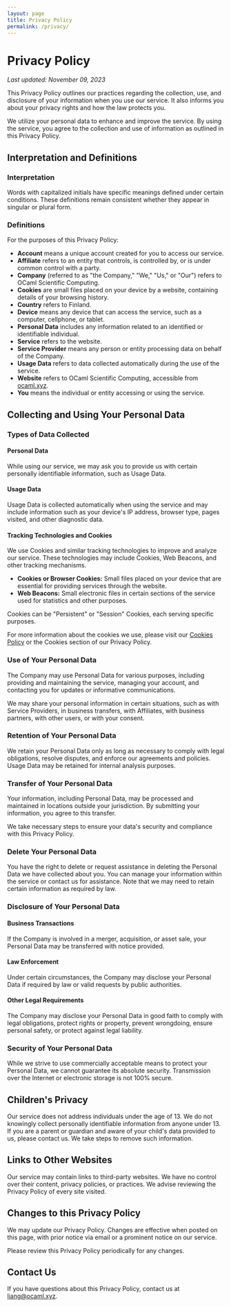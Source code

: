 ```yaml
---
layout: page
title: Privacy Policy
permalink: /privacy/
---
```


# Privacy Policy

*Last updated: November 09, 2023*

This Privacy Policy outlines our practices regarding the collection, use, and disclosure of your information when you use our service. It also informs you about your privacy rights and how the law protects you.

We utilize your personal data to enhance and improve the service. By using the service, you agree to the collection and use of information as outlined in this Privacy Policy.

## Interpretation and Definitions

### Interpretation

Words with capitalized initials have specific meanings defined under certain conditions. These definitions remain consistent whether they appear in singular or plural form.

### Definitions

For the purposes of this Privacy Policy:

- **Account** means a unique account created for you to access our service.
- **Affiliate** refers to an entity that controls, is controlled by, or is under common control with a party.
- **Company** (referred to as "the Company," "We," "Us," or "Our") refers to OCaml Scientific Computing.
- **Cookies** are small files placed on your device by a website, containing details of your browsing history.
- **Country** refers to Finland.
- **Device** means any device that can access the service, such as a computer, cellphone, or tablet.
- **Personal Data** includes any information related to an identified or identifiable individual.
- **Service** refers to the website.
- **Service Provider** means any person or entity processing data on behalf of the Company.
- **Usage Data** refers to data collected automatically during the use of the service.
- **Website** refers to OCaml Scientific Computing, accessible from [ocaml.xyz](ocaml.xyz).
- **You** means the individual or entity accessing or using the service.

## Collecting and Using Your Personal Data

### Types of Data Collected

#### Personal Data

While using our service, we may ask you to provide us with certain personally identifiable information, such as Usage Data.

#### Usage Data

Usage Data is collected automatically when using the service and may include information such as your device's IP address, browser type, pages visited, and other diagnostic data.

#### Tracking Technologies and Cookies

We use Cookies and similar tracking technologies to improve and analyze our service. These technologies may include Cookies, Web Beacons, and other tracking mechanisms.

- **Cookies or Browser Cookies:** Small files placed on your device that are essential for providing services through the website.
- **Web Beacons:** Small electronic files in certain sections of the service used for statistics and other purposes.

Cookies can be "Persistent" or "Session" Cookies, each serving specific purposes.

For more information about the cookies we use, please visit our [Cookies Policy](https://www.freeprivacypolicy.com/blog/sample-privacy-policy-template/#Use_Of_Cookies_And_Tracking) or the Cookies section of our Privacy Policy.

### Use of Your Personal Data

The Company may use Personal Data for various purposes, including providing and maintaining the service, managing your account, and contacting you for updates or informative communications.

We may share your personal information in certain situations, such as with Service Providers, in business transfers, with Affiliates, with business partners, with other users, or with your consent.

### Retention of Your Personal Data

We retain your Personal Data only as long as necessary to comply with legal obligations, resolve disputes, and enforce our agreements and policies. Usage Data may be retained for internal analysis purposes.

### Transfer of Your Personal Data

Your information, including Personal Data, may be processed and maintained in locations outside your jurisdiction. By submitting your information, you agree to this transfer.

We take necessary steps to ensure your data's security and compliance with this Privacy Policy.

### Delete Your Personal Data

You have the right to delete or request assistance in deleting the Personal Data we have collected about you. You can manage your information within the service or contact us for assistance. Note that we may need to retain certain information as required by law.

### Disclosure of Your Personal Data

#### Business Transactions

If the Company is involved in a merger, acquisition, or asset sale, your Personal Data may be transferred with notice provided.

#### Law Enforcement

Under certain circumstances, the Company may disclose your Personal Data if required by law or valid requests by public authorities.

#### Other Legal Requirements

The Company may disclose your Personal Data in good faith to comply with legal obligations, protect rights or property, prevent wrongdoing, ensure personal safety, or protect against legal liability.

### Security of Your Personal Data

While we strive to use commercially acceptable means to protect your Personal Data, we cannot guarantee its absolute security. Transmission over the Internet or electronic storage is not 100% secure.

## Children's Privacy

Our service does not address individuals under the age of 13. We do not knowingly collect personally identifiable information from anyone under 13. If you are a parent or guardian and aware of your child's data provided to us, please contact us. We take steps to remove such information.

## Links to Other Websites

Our service may contain links to third-party websites. We have no control over their content, privacy policies, or practices. We advise reviewing the Privacy Policy of every site visited.

## Changes to this Privacy Policy

We may update our Privacy Policy. Changes are effective when posted on this page, with prior notice via email or a prominent notice on our service.

Please review this Privacy Policy periodically for any changes.

## Contact Us

If you have questions about this Privacy Policy, contact us at [liang@ocaml.xyz](mailto:liang@ocaml.xyz).